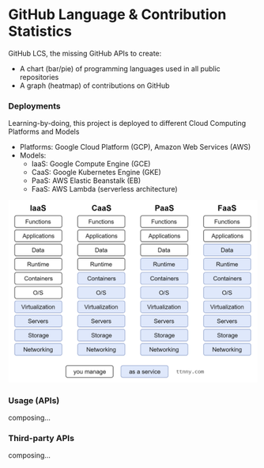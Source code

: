 # GitHub Language & Contribution Statistics
GitHub LCS, the missing GitHub APIs to create:
- A chart (bar/pie) of programming languages used in all public repositories
- A graph (heatmap) of contributions on GitHub

### Deployments
Learning-by-doing, this project is deployed to different Cloud Computing Platforms and Models
- Platforms: Google Cloud Platform (GCP), Amazon Web Services (AWS)
- Models:
    - IaaS: Google Compute Engine (GCE)
    - CaaS: Google Kubernetes Engine (GKE)
    - PaaS: AWS Elastic Beanstalk (EB)
    - FaaS: AWS Lambda (serverless architecture)
    
![Cloud Computing Models](static/img/cloud-computing-models.png)

### Usage (APIs)
composing...

### Third-party APIs
composing...